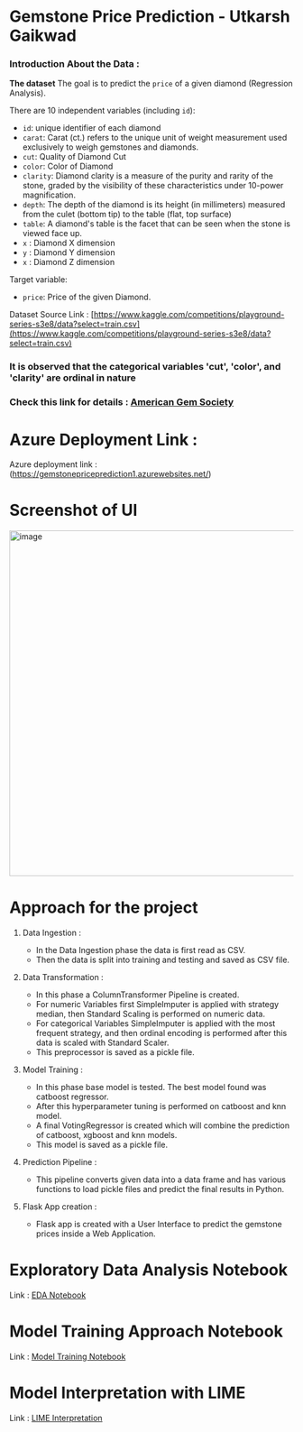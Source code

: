 # Gemstone Price Prediction - Utkarsh Gaikwad

### Introduction About the Data :

**The dataset** The goal is to predict the `price` of a given diamond (Regression Analysis).

There are 10 independent variables (including `id`):

* `id`: unique identifier of each diamond
* `carat`: Carat (ct.) refers to the unique unit of weight measurement used exclusively to weigh gemstones and diamonds.
* `cut`: Quality of Diamond Cut
* `color`: Color of Diamond
* `clarity`: Diamond clarity is a measure of the purity and rarity of the stone, graded by the visibility of these characteristics under 10-power magnification.
* `depth`: The depth of the diamond is its height (in millimeters) measured from the culet (bottom tip) to the table (flat, top surface)
* `table`: A diamond's table is the facet that can be seen when the stone is viewed face up.
* `x` : Diamond X dimension
* `y` : Diamond Y dimension
* `x` : Diamond Z dimension

Target variable:
* `price`: Price of the given Diamond.

Dataset Source Link :
[https://www.kaggle.com/competitions/playground-series-s3e8/data?select=train.csv](https://www.kaggle.com/competitions/playground-series-s3e8/data?select=train.csv)

### It is observed that the categorical variables 'cut', 'color', and 'clarity' are ordinal in nature

### Check this link for details : [American Gem Society](https://www.americangemsociety.org/ags-diamond-grading-system/)

# Azure Deployment Link :

Azure deployment link : (https://gemstonepriceprediction1.azurewebsites.net/)

# Screenshot of UI

<img width="613" alt="image" src="https://github.com/Raghu-murugankutty/gemstonePrediction/assets/41443395/0b397bc4-53a6-44bd-b7fb-74eaacfa9d81">

# Approach for the project 

1. Data Ingestion : 
    * In the Data Ingestion phase the data is first read as CSV. 
    * Then the data is split into training and testing and saved as CSV file.

2. Data Transformation : 
    * In this phase a ColumnTransformer Pipeline is created.
    * For numeric Variables first SimpleImputer is applied with strategy median, then Standard Scaling is performed on numeric data.
    * For categorical Variables SimpleImputer is applied with the most frequent strategy, and then ordinal encoding is performed after this data is scaled with Standard Scaler.
    * This preprocessor is saved as a pickle file.

3. Model Training : 
    * In this phase base model is tested. The best model found was catboost regressor.
    * After this hyperparameter tuning is performed on catboost and knn model.
    * A final VotingRegressor is created which will combine the prediction of catboost, xgboost and knn models.
    * This model is saved as a pickle file.

4. Prediction Pipeline : 
    * This pipeline converts given data into a data frame and has various functions to load pickle files and predict the final results in Python.

5. Flask App creation : 
    * Flask app is created with a User Interface to predict the gemstone prices inside a Web Application.

# Exploratory Data Analysis Notebook

Link : [EDA Notebook](./notebook/1_EDA_Gemstone_price.ipynb)

# Model Training Approach Notebook

Link : [Model Training Notebook](./notebook/2_Model_Training_Gemstone.ipynb)

# Model Interpretation with LIME 

Link : [LIME Interpretation](./notebook/3_Explainability_with_LIME.ipynb)
